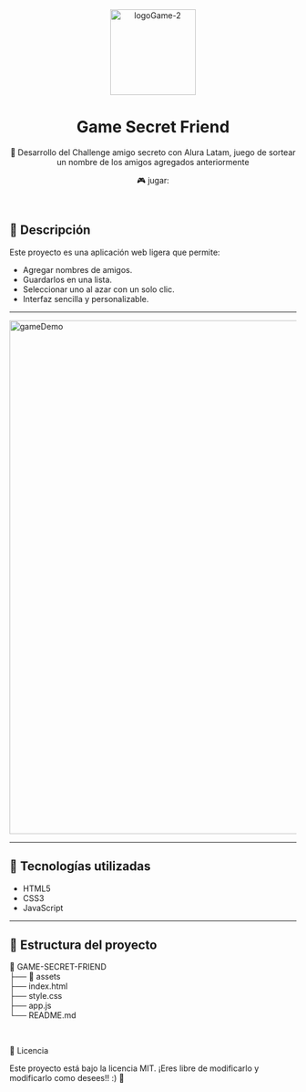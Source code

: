 


<div align="center">
<img width="150" height="150" alt="logoGame-2" src="https://github.com/user-attachments/assets/e93df419-c6dd-4d9c-b171-2c0b62d1404d" />
<h1 style=""> Game Secret Friend </h1>
  
<p>

🚀 Desarrollo del Challenge amigo secreto con Alura Latam, juego de sortear un nombre de los amigos agregados anteriormente

  🎮 jugar: 

  
</p>

<br>

</div>

## 📌 Descripción

Este proyecto es una aplicación web ligera que permite:

- Agregar nombres de amigos.
- Guardarlos en una lista.
- Seleccionar uno al azar con un solo clic.
- Interfaz sencilla y personalizable.

---

<img width="1400" height="900" alt="gameDemo" src="https://github.com/user-attachments/assets/ef18ee41-7cdf-42b0-bd55-60ac8be913b3" />

---

## 🚀 Tecnologías utilizadas

<ul>
  <li>HTML5</li>
  <li>CSS3</li>
  <li>JavaScript</li>
</ul>

---



## 📂 Estructura del proyecto

📁 GAME-SECRET-FRIEND <br>
├── 📁 assets <br>
├── index.html <br>
├── style.css <br>
├── app.js <br>
└── README.md

<br>

📄 Licencia

Este proyecto está bajo la licencia MIT.
¡Eres libre de modificarlo y modificarlo como desees!! :) 🤍


